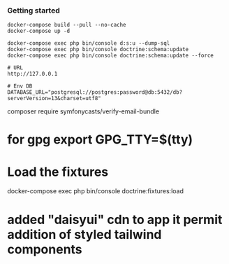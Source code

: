 ### Getting started

```
docker-compose build --pull --no-cache
docker-compose up -d

docker-compose exec php bin/console d:s:u --dump-sql
docker-compose exec php bin/console doctrine:schema:update
docker-compose exec php bin/console doctrine:schema:update --force

```

```
# URL
http://127.0.0.1

# Env DB
DATABASE_URL="postgresql://postgres:password@db:5432/db?serverVersion=13&charset=utf8"
```
composer require symfonycasts/verify-email-bundle

# for gpg export GPG_TTY=$(tty)

# Load the fixtures
docker-compose exec php bin/console doctrine:fixtures:load

# added "daisyui" cdn to app it permit addition of styled tailwind components